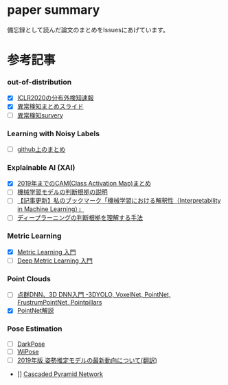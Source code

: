 # paper summary
備忘録として読んだ論文のまとめをIssuesにあげています。

# 参考記事
### out-of-distribution
- [x] [ICLR2020の分布外検知速報](https://www.slideshare.net/DeepLearningJP2016/dliclr2020)
- [x] [異常検知まとめスライド](https://www.slideshare.net/ssuser9eb780/anomaly-detection-survey)
- [ ] [異常検知survery](https://www.slideshare.net/ssuser9eb780/anomaly-detection-survey-239043099)

### Learning with Noisy Labels
- [ ] [github上のまとめ](https://github.com/subeeshvasu/Awesome-Learning-with-Label-Noise)

### Explainable AI (XAI)
- [X] [2019年までのCAM(Class Activation Map)まとめ](https://qiita.com/bukei_student/items/698383a7118f95c12cce)
- [ ] [機械学習モデルの判断根拠の説明](https://www.slideshare.net/SatoshiHara3/ss-126157179)
- [ ] [【記事更新】私のブックマーク「機械学習における解釈性（Interpretability in Machine Learning）」](https://www.ai-gakkai.or.jp/my-bookmark_vol33-no3/)
- [ ] [ディープラーニングの判断根拠を理解する手法](https://qiita.com/icoxfog417/items/8689f943fd1225e24358#34-%E6%A7%98%E3%80%85%E3%81%AA%E5%85%A5%E5%8A%9B%E3%81%8B%E3%82%89%E5%87%BA%E5%8A%9B%E3%81%AE%E5%82%BE%E5%90%91%E3%82%92%E6%8E%A8%E5%AE%9A%E3%81%99%E3%82%8)

### Metric Learning
- [X] [Metric Learning 入門](https://copypaste-ds.hatenablog.com/entry/2019/03/01/164155)
- [ ] [Deep Metric Learning 入門](https://qiita.com/gesogeso/items/547079f967d9bbf9aca8)

### Point Clouds
- [ ] [点群DNN、3D DNN入門 -3DYOLO, VoxelNet, PointNet, FrustrumPointNet, Pointpillars](https://qiita.com/arutema47/items/cda262c61baa953a97e9)
- [X] [PointNet解説](https://qiita.com/KYoshiyama/items/802506ec397559725a1c)

### Pose Estimation
- [ ] [DarkPose](https://qiita.com/KYoshiyama/items/c850117248079deed86f)
- [ ] [WiPose](https://qiita.com/KYoshiyama/items/c850117248079deed86f)
- [ ] [2019年版 姿勢推定モデルの最新動向について(翻訳)](https://qiita.com/KYoshiyama/items/9f5f5a13f957e138380b)
- [] [Cascaded Pyramid Network](https://qiita.com/KYoshiyama/items/e3ccb9cbf4e9c12be5cd)
